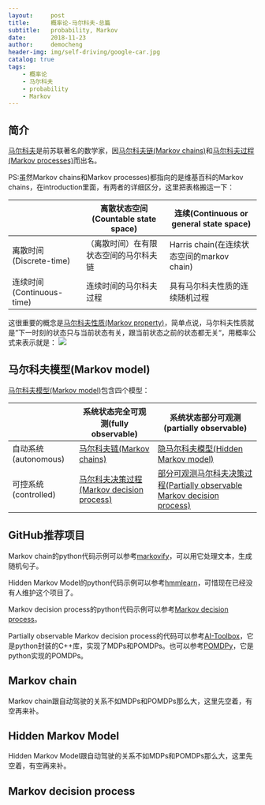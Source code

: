 ```yaml
---
layout:     post
title:      概率论-马尔科夫-总篇
subtitle:   probability, Markov
date:       2018-11-23
author:     democheng
header-img: img/self-driving/google-car.jpg
catalog: true
tags:
    - 概率论
    - 马尔科夫
    - probability
    - Markov
---
```


## 简介

[马尔科夫](https://en.wikipedia.org/wiki/Andrey_Markov)是前苏联著名的数学家，因[马尔科夫链(Markov chains)](https://en.wikipedia.org/wiki/Markov_chain)和[马尔科夫过程(Markov processes)](https://en.wikipedia.org/wiki/Markov_chain)而出名。

PS:虽然Markov chains和Markov processes)都指向的是维基百科的Markov chains，在introduction里面，有两者的详细区分，这里把表格搬运一下：

|  | 离散状态空间(Countable state space) | 连续(Continuous or general state space) |
| ------ | ------ | ------ |
| 离散时间(Discrete-time) | （离散时间）在有限状态空间的马尔科夫链 | Harris chain(在连续状态空间的markov chain) |
| 连续时间(Continuous-time) | 连续时间的马尔科夫过程 | 具有马尔科夫性质的连续随机过程 |

这很重要的概念是[马尔科夫性质(Markov property)](https://en.wikipedia.org/wiki/Markov_property)，简单点说，马尔科夫性质就是”下一时刻的状态只与当前状态有关，跟当前状态之前的状态都无关“，用概率公式来表示就是：
<img src="http://latex.codecogs.com/svg.latex? P(x_{k} | x_{1:k-1}) = P(x_{k} | x_{k-1}) "/> 

## 马尔科夫模型(Markov model)

[马尔科夫模型(Markov model)](https://en.wikipedia.org/wiki/Markov_model)包含四个模型：

|  | 系统状态完全可观测(fully observable) | 系统状态部分可观测(partially observable) |
| ------ | ------ | ------ |
| 自动系统(autonomous) | [马尔科夫链(Markov chains)](https://en.wikipedia.org/wiki/Markov_chain) | [隐马尔科夫模型(Hidden Markov model)](https://en.wikipedia.org/wiki/Hidden_Markov_model) |
| 可控系统(controlled) | [马尔科夫决策过程(Markov decision process)](https://en.wikipedia.org/wiki/Markov_decision_process) | [部分可观测马尔科夫决策过程(Partially observable Markov decision process)](https://en.wikipedia.org/wiki/Partially_observable_Markov_decision_process) |

## GitHub推荐项目

Markov chain的python代码示例可以参考[markovify](https://github.com/jsvine/markovify)，可以用它处理文本，生成随机句子。

Hidden Markov Model的python代码示例可以参考[hmmlearn](https://github.com/hmmlearn/hmmlearn)，可惜现在已经没有人维护这个项目了。

Markov decision process的python代码示例可以参考[Markov decision process](https://github.com/sawcordwell/pymdptoolbox)。

Partially observable Markov decision process的代码可以参考[AI-Toolbox](https://github.com/Svalorzen/AI-Toolbox)，它是python封装的C++库，实现了MDPs和POMDPs。也可以参考[POMDPy](https://github.com/pemami4911/POMDPy)，它是python实现的POMDPs。

## Markov chain

Markov chain跟自动驾驶的关系不如MDPs和POMDPs那么大，这里先空着，有空再来补。

## Hidden Markov Model

Hidden Markov Model跟自动驾驶的关系不如MDPs和POMDPs那么大，这里先空着，有空再来补。

## Markov decision process


